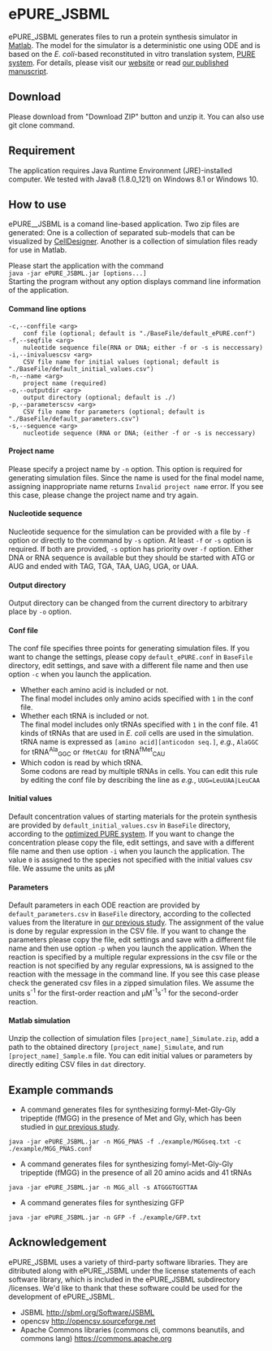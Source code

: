# ePURE_JSBML
ePURE_JSBML generates files to run a protein synthesis simulator in [Matlab](https://www.mathworks.com/). The model for the simulator is a deterministic one using ODE and is based on the *E. coli*-based reconstituted in vitro translation system, [PURE system](https://www.ncbi.nlm.nih.gov/pubmed/?term=11479568). For details, please visit our [website](https://sites.google.com/view/puresimulator) or read [our published manuscript](https://www.ncbi.nlm.nih.gov/pubmed/?term=28167777).
## Download
Please download from "Download ZIP" button and unzip it. You can also use git clone command.
## Requirement
The application requires Java Runtime Environment (JRE)-installed computer. We tested with Java8 (1.8.0_121) on Windows 8.1 or Windows 10.
## How to use
ePURE__JSBML is a comand line-based application. Two zip files are generated: One is a collection of separated sub-models that can be visualized by [CellDesigner](http://www.celldesigner.org/). Another is a collection of simulation files ready for use in Matlab.  

Please start the application with the command  
`java -jar ePURE_JSBML.jar [options...]`  
Starting the program without any option displays command line information of the application.

#### Command line options  
~~~
-c,--conffile <arg>
    conf file (optional; default is "./BaseFile/default_ePURE.conf")
-f,--seqfile <arg>
    nuleotide sequence file(RNA or DNA; either -f or -s is neccessary)
-i,--inivaluescsv <arg>
    CSV file name for initial values (optional; default is "./BaseFile/default_initial_values.csv")
-n,--name <arg>
    project name (required)
-o,--outputdir <arg>
    output directory (optional; default is ./)
-p,--parameterscsv <arg>
    CSV file name for parameters (optional; default is "./BaseFile/default_parameters.csv")
-s,--sequence <arg>
    nucleotide sequence (RNA or DNA; (either -f or -s is neccessary)
~~~

#### Project name  
Please specify a project name by `-n` option. This option is required for generating simulation files. Since the name is used for the final model name, assigning inappropriate name returns `Invalid project name` error. If you see this case, please change the project name and try again.

#### Nucleotide sequence  
Nucleotide sequence for the simulation can be provided with a file by `-f` option or directly to the command by `-s` option. At least `-f` or `-s` option is required. If both are provided, `-s` option has priority over `-f` option. Either DNA or RNA sequence is available but they should be started with ATG or AUG and ended with TAG, TGA, TAA, UAG, UGA, or UAA.

#### Output directory  
Output directory can be changed from the current directory to arbitrary place by `-o` option.

#### Conf file  
The conf file specifies three points for generating simulation files. If you want to change the settings, please copy `default_ePURE.conf` in `BaseFile` directory, edit settings, and save with a different file name and then use option `-c` when you launch the application.  
  
  - Whether each amino acid is included or not.  
The final model includes only amino acids specified with `1` in the conf file.  
  - Whether each tRNA is included or not.  
The final model includes only tRNAs specified with `1` in the conf file. 41 kinds of tRNAs that are used in *E. coli* cells are used in the simulation. tRNA name is expressed as `[amino acid][anticodon seq.]`, *e.g.*, `AlaGGC` for tRNA<sup>Ala</sup><sub>GGC</sub> or `fMetCAU `for tRNA<sup>fMet</sup><sub>CAU</sub>  
  - Which codon is read by which tRNA.  
Some codons are read by multiple tRNAs in cells. You can edit this rule by editing the conf file by describing the line as *e.g.*, `UUG=LeuUAA|LeuCAA`  

#### Initial values
Default concentration values of starting materials for the protein synthesis are provided by `default_initial_values.csv` in `BaseFile` directory, according to the [optimized PURE system](https://www.ncbi.nlm.nih.gov/pubmed/?term=24880499). If you want to change the concentration please copy the file, edit settings, and save with a different file name and then use option `-i` when you launch the application. The value `0` is assigned to the species not specified with the initial values csv file. We assume the units as &#956;M

#### Parameters
Default parameters in each ODE reaction are provided by `default_parameters.csv` in `BaseFile` directory, according to the collected values from the literature in [our previous study](https://www.ncbi.nlm.nih.gov/pubmed/?term=28167777). The assignment of the value is done by regular expression in the CSV file. If you want to change the parameters please copy the file, edit settings and save with a different file name and then use option `-p` when you launch the application. When the reaction is specified by a multiple regular expressions in the csv file or the reaction is not specified by any regular expressions, `NA` is assigned to the reaction with the message in the command line. If you see this case please check the generated csv files in a zipped simulation files. We assume the units s<sup>-1</sup> for the first-order reaction and &#956;M<sup>-1</sup>s<sup>-1</sup> for the second-order reaction.

#### Matlab simulation
Unzip the collection of simulation files `[project_name]_Simulate.zip`, add a path to the obtained directory `[project_name]_Simulate`, and run `[project_name]_Sample.m` file. You can edit initial values or parameters by directly editing CSV files in `dat` directory.

## Example commands
- A command generates files for synthesizing formyl-Met-Gly-Gly tripeptide (fMGG) in the presence of Met and Gly, which has been studied in [our previous study](https://www.ncbi.nlm.nih.gov/pubmed/?term=28167777).
~~~
java -jar ePURE_JSBML.jar -n MGG_PNAS -f ./example/MGGseq.txt -c ./example/MGG_PNAS.conf
~~~
- A command generates files for synthesizing fomyl-Met-Gly-Gly tripeptide (fMGG) in the presence of all 20 amino acids and 41 tRNAs  
~~~
java -jar ePURE_JSBML.jar -n MGG_all -s ATGGGTGGTTAA
~~~
- A command generates files for synthesizing GFP
~~~
java -jar ePURE_JSBML.jar -n GFP -f ./example/GFP.txt
~~~

## Acknowledgement
ePURE_JSBML uses a variety of third-party software libraries. They are ditributed along with ePURE_JSBML under the license statements of each software library, which is included in the ePURE_JSBML subdirectory /licenses. We'd like to thank that these software could be used for the development of ePURE_JSBML.
  - JSBML http://sbml.org/Software/JSBML  
  - opencsv http://opencsv.sourceforge.net
  - Apache Commons libraries (commons cli, commons beanutils, and commons lang) https://commons.apache.org

